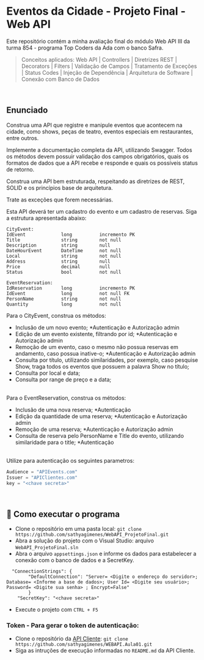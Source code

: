 # Eventos da Cidade - Projeto Final - Web API

Este repositório contém a minha avaliação final do módulo Web API III da turma 854 - programa Top Coders da Ada com o banco Safra.

> Conceitos aplicados: Web API | Controllers | Diretrizes REST | Decorators | Filters | Validação de Campos | Tratamento de Exceções | Status Codes | Injeção de Dependência | Arquitetura de Software | Conexão com Banco de Dados
</br>


## Enunciado
Construa uma API que registre e manipule eventos que acontecem na cidade, como shows, peças de teatro, eventos especiais em restaurantes, entre outros.

Implemente a documentação completa da API, utilizando Swagger. Todos os métodos devem possuir validação dos campos obrigatórios, quais os formatos de dados que a API recebe e responde e quais os possíveis status de retorno.

Construa uma API bem estruturada, respeitando as diretrizes de REST, SOLID e os princípios base de arquitetura.

Trate as exceções que forem necessárias.

Esta API deverá ter um cadastro do evento e um cadastro de reservas. Siga a estrutura apresentada abaixo:
```
CityEvent:
IdEvent             long          incremento PK
Title               string        not null
Description         string        null
DateHourEvent       DateTime      not null
Local               string        not null
Address             string        null
Price               decimal       null
Status              bool          not null

EventReservation:
IdReservation       long          incremento PK
IdEvent             long          not null FK
PersonName          string        not null
Quantity            long          not null
```

Para o CityEvent, construa os métodos:
- Inclusão de um novo evento; *Autenticação e Autorização admin
- Edição de um evento existente, filtrando por id; *Autenticação e Autorização admin
- Remoção de um evento, caso o mesmo não possua reservas em andamento, caso possua inative-o; *Autenticação e Autorização admin
- Consulta por título, utilizando similaridades, por exemplo, caso pesquise Show, traga todos os eventos que possuem a palavra Show no título;
- Consulta por local e data;
- Consulta por range de preço e a data;
</br>
Para o EventReservation, construa os métodos:

- Inclusão de uma nova reserva; *Autenticação
- Edição da quantidade de uma reserva; *Autenticação e Autorização admin
- Remoção de uma reserva; *Autenticação e Autorização admin
- Consulta de reserva pelo PersonName e Title do evento, utilizando similaridade para o title; *Autenticação
<br/>
Utilize para autenticação os seguintes parametros:

```C#
Audience = "APIEvents.com"
Issuer = "APIClientes.com"
key = "<chave secreta>"
```
<br/>

## :hammer: Como executar o programa
- Clone o repositório em uma pasta local: `git clone https://github.com/sathyagimenes/WebAPI_ProjetoFinal.git`
- Abra a solução do projeto com o Visual Studio: arquivo `WebAPI_ProjetoFinal.sln`
- Abra o arquivo `appsettings.json` e informe os dados para estabelecer a conexão com o banco de dados e a SecretKey.
```
  "ConnectionStrings": {
        "DefaultConnection": "Server= <Digite o endereço do servidor>; Database= <Informe a base de dados>; User Id= <Digite seu usuário>; Password= <Digite sua senha> ; Encrypt=False"
        }
    "SecretKey": "<chave secreta>"
```
- Execute o projeto com `CTRL + F5`

### Token - Para gerar o token de autenticação:
- Clone o repositório da [API Cliente](https://github.com/sathyagimenes/WEBAPI.Aula01): `git clone https://github.com/sathyagimenes/WEBAPI.Aula01.git`
- Siga as intruções de execução informadas no `README.md` da API Cliente.
